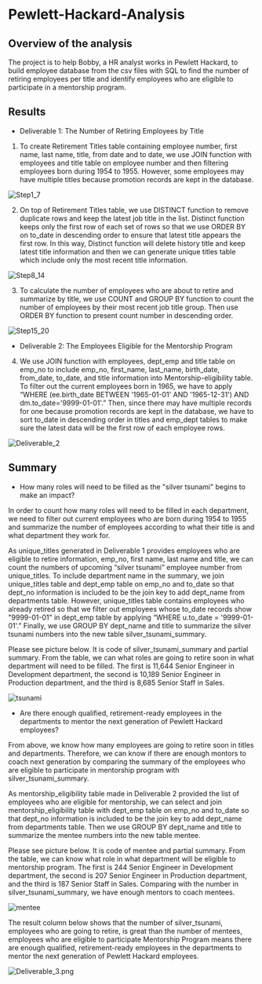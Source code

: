 # Pewlett-Hackard-Analysis

## Overview of the analysis
The project is to help Bobby, a HR analyst works in Pewlett Hackard, to build employee database from the csv files with SQL to find the number of retiring employees per title and identify employees who are eligible to participate in a mentorship program.

## Results
* Deliverable 1: The Number of Retiring Employees by Title

 1. To create Retirement Titles table containing employee number, first name, last name, title, from date and to date, we use JOIN function with employees and title table on employee number and then filtering employees born during 1954 to 1955. However, some employees may have multiple titles because promotion records are kept in the database.

![Step1_7](Resources/Step1_7.PNG)

 2. On top of Retirement Titles table, we use DISTINCT function to remove duplicate rows and keep the latest job title in the list. Distinct function keeps only the first row of each set of rows so that we use ORDER BY on to_date in descending order to ensure that latest title appears the first row. In this way, Distinct function will delete history title and keep latest title information and then we can generate unique titles table which include only the most recent title information.

![Step8_14](Resources/Step8_14.PNG)

 3. To calculate the number of employees who are about to retire and summarize by title, we use COUNT and GROUP BY function to count the number of employees by their most recent job title group. Then use ORDER BY function to present count number in descending order.

![Step15_20](Resources/Step15_20.PNG)

* Deliverable 2: The Employees Eligible for the Mentorship Program

 4. We use JOIN function with employees, dept_emp and title table on emp_no to include emp_no, first_name, last_name, birth_date, from_date, to_date, and title information into Mentorship-eligibility table. To filter out the current employees born in 1965, we have to apply “WHERE (ee.birth_date BETWEEN '1965-01-01' AND '1965-12-31') AND dm.to_date='9999-01-01'.” Then, since there may have multiple records for one because promotion records are kept in the database, we have to sort to_date in descending order in titles and emp_dept tables to make sure the latest data will be the first row of each employee rows.

![Deliverable_2](Resources/Deliverable_2.png)


## Summary

* How many roles will need to be filled as the "silver tsunami" begins to make an impact?

In order to count how many roles will need to be filled in each department, we need to filter out current employees who are born during 1954 to 1955 and summarize the number of employees according to what their title is and what department they work for. 

As unique_titles generated in Deliverable 1 provides employees who are eligible to retire information, emp_no, first name, last name and title, we can count the numbers of upcoming “silver tsunami” employee number from unique_titles. To include department name in the summary, we join unique_titles table and dept_emp table on emp_no and to_date so that dept_no information is included to be the join key to add dept_name from departments table. However, unique_titles table contains employees who already retired so that we filter out employees whose to_date records show "9999-01-01" in dept_emp table by applying “WHERE u.to_date = '9999-01-01'.” Finally, we use GROUP BY dept_name and title to summarize the silver tsunami numbers into the new table silver_tsunami_summary.

Please see picture below. It is code of silver_tsunami_summary and partial summary. From the table, we can what roles are going to retire soon in what department will need to be filled. The first is 11,644 Senior Engineer in Development department, the second is 10,189 Senior Engineer in Production department, and the third is 8,685 Senior Staff in Sales.

![tsunami](Resources/silver_tsunami.png)


* Are there enough qualified, retirement-ready employees in the departments to mentor the next generation of Pewlett Hackard employees?

From above, we know how many employees are going to retire soon in titles and departments. Therefore, we can know if there are enough montors to coach next generation by comparing the summary of the employees who are eligible to participate in mentorship program with silver_tsunami_summary.

As mentorship_eligibility table made in Deliverable 2 provided the list of employees who are eligible for mentorship, we can select and join mentorship_eligibility table with dept_emp table on emp_no and to_date so that dept_no information is included to be the join key to add dept_name from departments table. Then we use GROUP BY dept_name and title to summarize the mentee numbers into the new table mentee.

Please see picture below. It is code of mentee and partial summary. From the table, we can know what role in what department will be eligible to mentorship program. The first is 244 Senior Engineer in Development department, the second is 207 Senior Engineer in Production department, and the third is 187 Senior Staff in Sales. Comparing with the number in silver_tsunami_summary, we have enough mentors to coach mentees.

![mentee](Resources/mentee.png)


The result column below shows that the number of silver_tsunami, employees who are going to retire, is great than the number of mentees, employees who are eligible to participate Mentorship Program  means there are enough qualified, retirement-ready employees in the departments to mentor the next generation of Pewlett Hackard employees.

![Deliverable_3.png](Resources/Deliverable_3.png)

